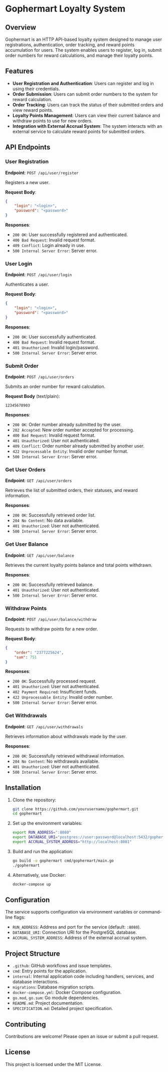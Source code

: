 # Gophermart Loyalty System

## Overview

Gophermart is an HTTP API-based loyalty system designed to manage user registrations, authentication, order tracking, and reward points accumulation for users. The system enables users to register, log in, submit order numbers for reward calculations, and manage their loyalty points.

## Features

- **User Registration and Authentication**: Users can register and log in using their credentials.
- **Order Submission**: Users can submit order numbers to the system for reward calculation.
- **Order Tracking**: Users can track the status of their submitted orders and view reward points.
- **Loyalty Points Management**: Users can view their current balance and withdraw points to use for new orders.
- **Integration with External Accrual System**: The system interacts with an external service to calculate reward points for submitted orders.

## API Endpoints

### User Registration

**Endpoint**: `POST /api/user/register`

Registers a new user.

**Request Body**:
```json
{
    "login": "<login>",
    "password": "<password>"
}
```

**Responses**:
- `200 OK`: User successfully registered and authenticated.
- `400 Bad Request`: Invalid request format.
- `409 Conflict`: Login already in use.
- `500 Internal Server Error`: Server error.

### User Login

**Endpoint**: `POST /api/user/login`

Authenticates a user.

**Request Body**:
```json
{
    "login": "<login>",
    "password": "<password>"
}
```

**Responses**:
- `200 OK`: User successfully authenticated.
- `400 Bad Request`: Invalid request format.
- `401 Unauthorized`: Invalid login/password.
- `500 Internal Server Error`: Server error.

### Submit Order

**Endpoint**: `POST /api/user/orders`

Submits an order number for reward calculation.

**Request Body** (text/plain):
```
12345678903
```

**Responses**:
- `200 OK`: Order number already submitted by the user.
- `202 Accepted`: New order number accepted for processing.
- `400 Bad Request`: Invalid request format.
- `401 Unauthorized`: User not authenticated.
- `409 Conflict`: Order number already submitted by another user.
- `422 Unprocessable Entity`: Invalid order number format.
- `500 Internal Server Error`: Server error.

### Get User Orders

**Endpoint**: `GET /api/user/orders`

Retrieves the list of submitted orders, their statuses, and reward information.

**Responses**:
- `200 OK`: Successfully retrieved order list.
- `204 No Content`: No data available.
- `401 Unauthorized`: User not authenticated.
- `500 Internal Server Error`: Server error.

### Get User Balance

**Endpoint**: `GET /api/user/balance`

Retrieves the current loyalty points balance and total points withdrawn.

**Responses**:
- `200 OK`: Successfully retrieved balance.
- `401 Unauthorized`: User not authenticated.
- `500 Internal Server Error`: Server error.

### Withdraw Points

**Endpoint**: `POST /api/user/balance/withdraw`

Requests to withdraw points for a new order.

**Request Body**:
```json
{
    "order": "2377225624",
    "sum": 751
}
```

**Responses**:
- `200 OK`: Successfully processed request.
- `401 Unauthorized`: User not authenticated.
- `402 Payment Required`: Insufficient funds.
- `422 Unprocessable Entity`: Invalid order number.
- `500 Internal Server Error`: Server error.

### Get Withdrawals

**Endpoint**: `GET /api/user/withdrawals`

Retrieves information about withdrawals made by the user.

**Responses**:
- `200 OK`: Successfully retrieved withdrawal information.
- `204 No Content`: No withdrawals available.
- `401 Unauthorized`: User not authenticated.
- `500 Internal Server Error`: Server error.

## Installation

1. Clone the repository:
   ```sh
   git clone https://github.com/yourusername/gophermart.git
   cd gophermart
   ```

2. Set up the environment variables:
   ```sh
   export RUN_ADDRESS=":8080"
   export DATABASE_URI="postgres://user:password@localhost:5432/gophermart"
   export ACCRUAL_SYSTEM_ADDRESS="http://localhost:8081"
   ```

3. Build and run the application:
   ```sh
   go build -o gophermart cmd/gophermart/main.go
   ./gophermart
   ```

4. Alternatively, use Docker:
   ```sh
   docker-compose up
   ```

## Configuration

The service supports configuration via environment variables or command-line flags:

- `RUN_ADDRESS`: Address and port for the service (default: `:8080`).
- `DATABASE_URI`: Connection URI for the PostgreSQL database.
- `ACCRUAL_SYSTEM_ADDRESS`: Address of the external accrual system.

## Project Structure

- `.github`: GitHub workflows and issue templates.
- `cmd`: Entry points for the application.
- `internal`: Internal application code including handlers, services, and database interactions.
- `migrations`: Database migration scripts.
- `docker-compose.yml`: Docker Compose configuration.
- `go.mod`, `go.sum`: Go module dependencies.
- `README.md`: Project documentation.
- `SPECIFICATION.md`: Detailed project specification.

## Contributing

Contributions are welcome! Please open an issue or submit a pull request.

## License

This project is licensed under the MIT License.

 
